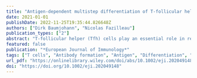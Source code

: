 ```yaml
---
title: "Antigen-dependent multistep differentiation of T-follicular helper cells and its role in SARS-CoV-2 infection and vaccination"
date: 2021-01-01
publishDate: 2022-11-25T19:35:44.826648Z
authors: ["Dirk Baumjohann", "Nicolas Fazilleau"]
publication_types: ["2"]
abstract: "T-follicular helper (Tfh) cells play an essential role in regulating the GC reaction and, consequently, the generation of high-affinity antibodies and memory B cells. Therefore, Tfh cells are critical for potent humoral immune responses against various pathogens and their dysregulation has been linked to autoimmunity and cancer. Tfh cell differentiation is a multistep process, in which cognate interactions with different APC types, costimulatory and coinhibitory pathways, as well as cytokines are involved. However, it is still not fully understood how a subset of activated CD4+ T cells begins to express the Tfh-defining chemokine receptor CXCR5 during the early stage of the immune response, how some CXCR5+ pre-Tfh cells enter the B-cell follicles and mature further into GC Tfh cells, and how Tfh cells are maintained in the memory compartment. In this review, we discuss recent advances on how cognate interactions and antigen are important for Tfh cell differentiation and long-term persistence of Tfh cell memory, and how this is relevant to the current understanding of COVID-19 pathogenesis and the development of potent SARS-CoV-2 vaccines."
featured: false
publication: "*European Journal of Immunology*"
tags: ["T cells", "Antibody formation", "Antigen", "Differentiation", "Memory"]
url_pdf: "https://onlinelibrary.wiley.com/doi/abs/10.1002/eji.202049148"
doi: "https://doi.org/10.1002/eji.202049148"
---
```


